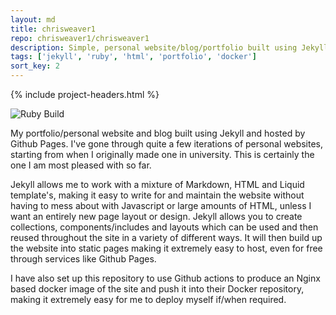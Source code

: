 ```yaml
---
layout: md
title: chrisweaver1
repo: chrisweaver1/chrisweaver1
description: Simple, personal website/blog/portfolio built using Jekyll, hosted by Github Pages
tags: ['jekyll', 'ruby', 'html', 'portfolio', 'docker']
sort_key: 2
---
```


{% include project-headers.html %}

![Ruby Build](https://github.com/ChrisWeaver1/chrisweaver1.github.io/workflows/Ruby%20Build/badge.svg?branch=master)

My portfolio/personal website and blog built using Jekyll and hosted by Github Pages. I've gone through quite a few iterations of personal websites, starting from when I originally made one in university. This is certainly the one I am most pleased with so far. 

Jekyll allows me to work with a mixture of Markdown, HTML and Liquid template's, making it easy to write for and maintain the website without having to mess about with Javascript or large amounts of HTML, unless I want an entirely new page layout or design. Jekyll allows you to create collections, components/includes and layouts which can be used and then reused throughout the site in a variety of different ways. It will then build up the website into static pages making it extremely easy to host, even for free through services like Github Pages.

I have also set up this repository to use Github actions to produce an Nginx based docker image of the site and push it into their Docker repository, making it extremely easy for me to deploy myself if/when required. 
